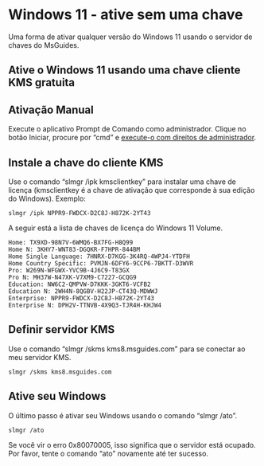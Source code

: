 # Windows 11 - ative sem uma chave
Uma forma de ativar qualquer versão do Windows 11 usando o servidor de chaves do MsGuides.
## Ative o  Windows 11 usando uma chave cliente KMS gratuita
## Ativação Manual

Execute o aplicativo Prompt de Comando como administrador.
Clique no botão Iniciar, procure por “cmd” e [execute-o com direitos de administrador](https://msguides.com/open-command-prompt-admin).

## Instale a chave do cliente KMS
Use o comando “slmgr /ipk kmsclientkey” para instalar uma chave de licença (kmsclientkey é a chave de ativação que corresponde à sua edição do Windows).
Exemplo: 
```
slmgr /ipk NPPR9-FWDCX-D2C8J-H872K-2YT43
```

A seguir está a lista de chaves de licença do Windows 11 Volume.
```
Home: TX9XD-98N7V-6WMQ6-BX7FG-H8Q99
Home N: 3KHY7-WNT83-DGQKR-F7HPR-844BM
Home Single Language: 7HNRX-D7KGG-3K4RQ-4WPJ4-YTDFH
Home Country Specific: PVMJN-6DFY6-9CCP6-7BKTT-D3WVR
Pro: W269N-WFGWX-YVC9B-4J6C9-T83GX
Pro N: MH37W-N47XK-V7XM9-C7227-GCQG9
Education: NW6C2-QMPVW-D7KKK-3GKT6-VCFB2
Education N: 2WH4N-8QGBV-H22JP-CT43Q-MDWWJ
Enterprise: NPPR9-FWDCX-D2C8J-H872K-2YT43
Enterprise N: DPH2V-TTNVB-4X9Q3-TJR4H-KHJW4
```

## Definir servidor KMS

Use o comando “slmgr /skms kms8.msguides.com” para se conectar ao meu servidor KMS.
```
slmgr /skms kms8.msguides.com
```

## Ative seu Windows

O último passo é ativar seu Windows usando o comando “slmgr /ato”.
```
slmgr /ato
```

Se você vir o erro 0x80070005, isso significa que o servidor está ocupado. Por favor, tente o comando “ato” novamente até ter sucesso.


